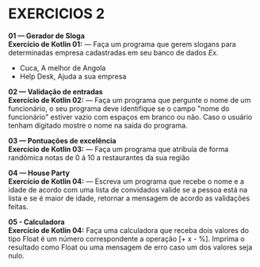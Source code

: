 # EXERCICIOS 2 #


**01 — Gerador de Sloga**</br>
**Exercício de Kotlin 01:** — Faça um programa que gerem slogans para determinadas empresa cadastradas em seu banco de dados
*Ex.*


- Cuca, A melhor de Angola
- Help Desk, Ajuda a sua empresa


**02 — Validação de entradas**</br>
**Exercício de Kotlin 02:** — Faça um programa que pergunte o nome de um funcionário, o seu programa deve identifique se
o campo "nome do funcionário" estiver vazio com espaços em branco ou não. Caso o usuário tenham digitado mostre o 
nome na saída do programa.


**03 — Pontuações de excelência**</br>
**Exercício de Kotlin 03:** — Faça um programa que atribuía de forma randómica notas de 0 á 10 a restaurantes da sua 
região


**04 — House Party**</br>
**Exercício de Kotlin 04:** — Escreva um programa que recebe o nome e a idade de acordo com uma lista de convidados
valide se a pessoa está na lista e se é maior de idade, retornar a mensagem de acordo as validações feitas.


**05 - Calculadora**</br>
**Exercício de Kotlin 04:** Faça uma calculadora que receba dois valores do tipo Float é um número correspondente a operação [+  x  -  %].
Imprima o resultado como Float ou uma mensagem de erro caso um dos valores seja nulo.
